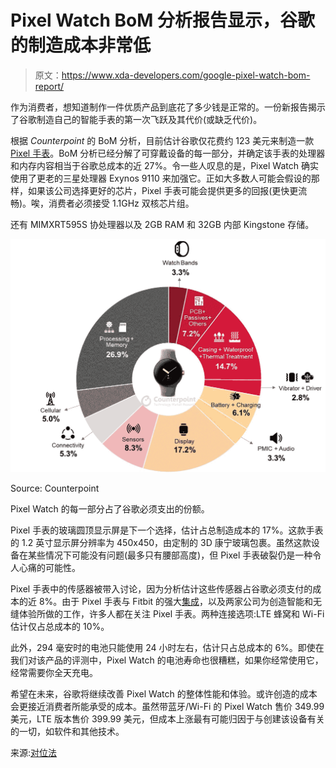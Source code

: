 # Pixel Watch BoM 分析报告显示，谷歌的制造成本非常低

> 原文：<https://www.xda-developers.com/google-pixel-watch-bom-report/>

作为消费者，想知道制作一件优质产品到底花了多少钱是正常的。一份新报告揭示了谷歌制造自己的智能手表的第一次飞跃及其代价(或缺乏代价)。

根据 *Counterpoint* 的 BoM 分析，目前估计谷歌仅花费约 123 美元来制造一款 [Pixel 手表](https://www.xda-developers.com/google-pixel-watch-review/)。BoM 分析已经分解了可穿戴设备的每一部分，并确定该手表的处理器和内存内容相当于谷歌总成本的近 27%。令一些人叹息的是，Pixel Watch 确实使用了更老的三星处理器 Exynos 9110 来加强它。正如大多数人可能会假设的那样，如果该公司选择更好的芯片，Pixel 手表可能会提供更多的回报(更快更流畅)。唉，消费者必须接受 1.1GHz 双核芯片组。

还有 MIMXRT595S 协处理器以及 2GB RAM 和 32GB 内部 Kingstone 存储。

 <picture>![google-pixel-watch-bom-analysis-estimations-alt](img/030a19fc33c3336341af26eb6e4bfd4a.png)</picture> 

Source: Counterpoint

Pixel Watch 的每一部分占了谷歌必须支出的份额。

Pixel 手表的玻璃圆顶显示屏是下一个选择，估计占总制造成本的 17%。这款手表的 1.2 英寸显示屏分辨率为 450x450，由定制的 3D 康宁玻璃包裹。虽然这款设备在某些情况下可能没有问题(最多只有腰部高度)，但 Pixel 手表破裂仍是一种令人心痛的可能性。

Pixel 手表中的传感器被带入讨论，因为分析估计这些传感器占谷歌必须支付的成本的近 8%。由于 Pixel 手表与 Fitbit 的强大[集成](https://www.xda-developers.com/google-pixel-watch-fitbit-integration/)，以及两家公司为创造智能和无缝体验所做的工作，许多人都在关注 Pixel 手表。两种连接选项:LTE 蜂窝和 Wi-Fi 估计仅占总成本的 10%。

此外，294 毫安时的电池只能使用 24 小时左右，估计只占总成本的 6%。即使在我们对该产品的评测中，Pixel Watch 的电池寿命也很糟糕，如果你经常使用它，经常需要你全天充电。

希望在未来，谷歌将继续改善 Pixel Watch 的整体性能和体验。或许创造的成本会更接近消费者所能承受的成本。虽然带蓝牙/Wi-Fi 的 Pixel Watch 售价 349.99 美元，LTE 版本售价 399.99 美元，但成本上涨最有可能归因于与创建该设备有关的一切，如软件和其他技术。

来源:[对位法](https://www.counterpointresearch.com/bom-analysis-google-pixel-watch-costs-123-make/)